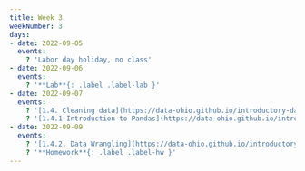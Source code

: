 ```yaml
---
title: Week 3
weekNumber: 3
days:
- date: 2022-09-05
  events:
    ? 'Labor day holiday, no class'
- date: 2022-09-06
  events:
    ? '**Lab**{: .label .label-lab }'
- date: 2022-09-07
  events:
    ? '[1.4. Cleaning data](https://data-ohio.github.io/introductory-data-science/1/4/1_4_clean_data.html)'
    ? '[1.4.1 Introduction to Pandas](https://data-ohio.github.io/introductory-data-science/1/4/intro_pandas.html)'
- date: 2022-09-09
  events:
    ? '[1.4.2. Data Wrangling](https://data-ohio.github.io/introductory-data-science/1/4/wrangling.html)'
    ? '**Homework**{: .label .label-hw }'
---
```


